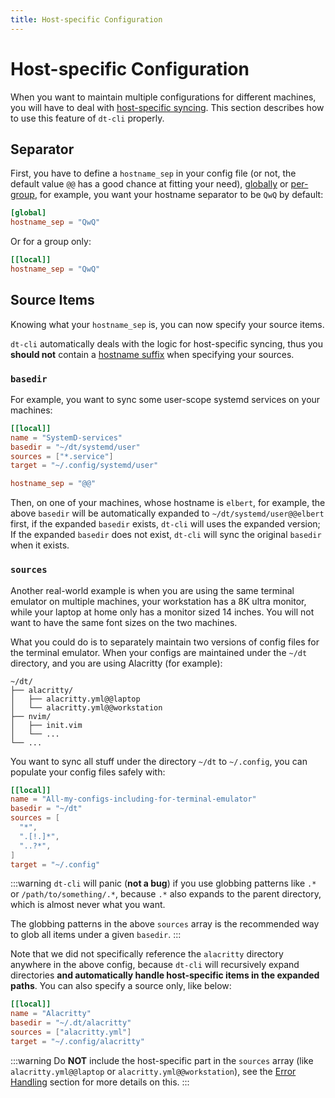```yaml
---
title: Host-specific Configuration
---
```


# Host-specific Configuration

When you want to maintain multiple configurations for different machines, you
will have to deal with [host-specific syncing](/host-specific).  This section
describes how to use this feature of `dt-cli` properly.

## Separator

First, you have to define a `hostname_sep` in your config file (or not, the
default value `@@` has a good chance at fitting your need),
[globally](/config/key-references#hostname-sep) or
[per-group](/config/key-references#hostname-sep-1), for example, you want your
hostname separator to be `QwQ` by default:

```toml
[global]
hostname_sep = "QwQ"
```

Or for a group only:

```toml
[[local]]
hostname_sep = "QwQ"
```

## Source Items

Knowing what your `hostname_sep` is, you can now specify your source items.

`dt-cli` automatically deals with the logic for host-specific syncing,
thus you **should not** contain a [hostname
suffix](/host-specific#hostname-suffix) when specifying your sources.

### `basedir`

For example, you want to sync some user-scope systemd services on your
machines:

```toml
[[local]]
name = "SystemD-services"
basedir = "~/dt/systemd/user"
sources = ["*.service"]
target = "~/.config/systemd/user"

hostname_sep = "@@"
```

Then, on one of your machines, whose hostname is `elbert`, for example, the
above `basedir` will be automatically expanded to
`~/dt/systemd/user@@elbert` first, if the expanded `basedir` exists, `dt-cli`
will uses the expanded version; If the expanded `basedir` does not exist,
`dt-cli` will sync the original `basedir` when it exists.

### `sources`

Another real-world example is when you are using the same terminal emulator on
multiple machines, your workstation has a 8K ultra monitor, while your laptop
at home only has a monitor sized 14 inches.  You will not want to have the
same font sizes on the two machines.

What you could do is to separately maintain two versions of config files for
the terminal emulator.  When your configs are maintained under the `~/dt`
directory, and you are using Alacritty (for example):

```plain
~/dt/
├── alacritty/
│   ├── alacritty.yml@@laptop
│   └── alacritty.yml@@workstation
├── nvim/
│   ├── init.vim
│   └── ...
└── ...
```

You want to sync all stuff under the directory `~/dt` to `~/.config`, you can
populate your config files safely with:

```toml
[[local]]
name = "All-my-configs-including-for-terminal-emulator"
basedir = "~/dt"
sources = [
  "*",
  ".[!.]*",
  "..?*",
]
target = "~/.config"
```

:::warning
`dt-cli` will panic (**not a bug**) if you use globbing patterns like `.*` or
`/path/to/something/.*`, because `.*` also expands to the parent directory,
which is almost never what you want.

The globbing patterns in the above `sources` array is the recommended way to
glob all items under a given `basedir`.
:::

Note that we did not specifically reference the `alacritty` directory anywhere
in the above config, because `dt-cli` will recursively expand directories
**and automatically handle host-specific items in the expanded paths**.  You
can also specify a source only, like below:

```toml
[[local]]
name = "Alacritty"
basedir = "~/.dt/alacritty"
sources = ["alacritty.yml"]
target = "~/.config/alacritty"
```

:::warning
Do **NOT** include the host-specific part in the `sources` array (like
`alacritty.yml@@laptop` or `alacritty.yml@@workstation`), see the [Error
Handling](/config/guide/error-handling#config-validating) section for more
details on this.
:::
